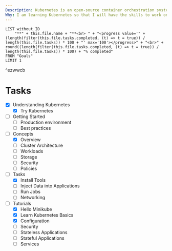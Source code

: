 ```yaml
---
Description: Kubernetes is an open-source container orchestration system for automating software deployment, scaling, and management.
Why: I am learning Kubernetes so that I will have the skills to work on large infrastructure
---
```


```dataview 
LIST without ID
	"**" + this.file.name + "**<br> " + "<progress value='" + (length(filter(this.file.tasks.completed, (t) => t = true)) / length(this.file.tasks)) * 100 + "' max='100'></progress>" + "<br>" + round((length(filter(this.file.tasks.completed, (t) => t = true)) / length(this.file.tasks)) * 100) + "% completed"
FROM "Goals"
LIMIT 1
```

^ezwwcb

# Tasks
- [x] Understanding Kubernetes
	- [x] Try Kubernetes
- [ ] Getting Started
	- [ ] Production environment
	- [ ] Best practices
- [ ] Concepts
	- [x] Overview
	- [ ] Cluster Architecture
	- [ ] Workloads
	- [ ] Storage
	- [ ] Security
	- [ ] Policies
- [ ] Tasks
	- [x] Install Tools
	- [ ] Inject Data into Applications
	- [ ] Run Jobs
	- [ ] Networking
- [ ] Tutorials
	- [x] Hello Minikube
	- [x] Learn Kubernetes Basics
	- [x] Configuration
	- [ ] Security
	- [ ] Stateless Applications
	- [ ] Stateful Applications
	- [ ] Services
